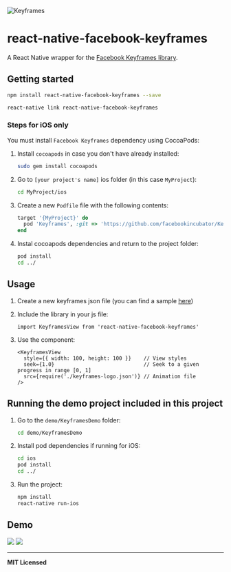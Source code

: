 
![Keyframes](https://github.com/facebookincubator/Keyframes/raw/master/docs/images/doc-logo.png)

# react-native-facebook-keyframes

A React Native wrapper for the [Facebook Keyframes library](https://github.com/facebookincubator/Keyframes). 

## Getting started

```bash
npm install react-native-facebook-keyframes --save

react-native link react-native-facebook-keyframes
```
### Steps for iOS only 

You must install `Facebook Keyframes` dependency using CocoaPods:

1. Install `cocoapods` in case you don't have already installed: 

    ```bash
    sudo gem install cocoapods
    ```
2. Go to `[your project's name]` ios folder (in this case `MyProject`):

    ```bash
    cd MyProject/ios  
    ```
3. Create a new `Podfile` file with the following contents:

    ```ruby
    target '{MyProject}' do
      pod 'Keyframes', :git => 'https://github.com/facebookincubator/Keyframes.git', :commit => '07ce61ee388360258777eb3342c87ba6128584d0'
    end
    ``` 
3. Instal cocoapods dependencies and return to the project folder:

    ```bash
    pod install
    cd ../
    ```

## Usage

1. Create a new keyframes json file (you can find a sample [here](https://github.com/underscopeio/react-native-facebook-keyframes/blob/master/demo/KeyframesDemo/src/keyframes-logo.json)) 
2. Include the library in your js file:

    ```JSX
    import KeyframesView from 'react-native-facebook-keyframes'
    ```

3. Use the component:

    ```JSX
    <KeyframesView 
      style={{ width: 100, height: 100 }}    // View styles
      seek={1.0}                             // Seek to a given progress in range [0, 1]  
      src={require('./keyframes-logo.json')} // Animation file
    />
    ```

## Running the demo project included in this project

1. Go to the `demo/KeyframesDemo` folder:

    ```bash
    cd demo/KeyframesDemo
    ```
    
2. Install pod dependencies if running for iOS:

    ```bash
    cd ios
    pod install
    cd ../
    ```
    
3. Run the project:

    ```bash 
    npm install
    react-native run-ios
    ```

## Demo

![](http://i.giphy.com/3o7TKHhhyQo2w2Naw0.gif) ![](http://i.giphy.com/l0MYJJ0Cy6OMMnXCo.gif)

---
**MIT Licensed**
